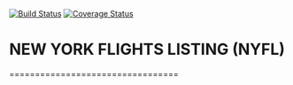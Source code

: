 [![Build Status](https://travis-ci.org/gildniy/ny-flights.svg?branch=develop)](https://travis-ci.org/gildniy/ny-flights)
[![Coverage Status](https://coveralls.io/repos/github/gildniy/ny-flights/badge.svg?branch=develop)](https://coveralls.io/github/gildniy/ny-flights?branch=develop)
# NEW YORK FLIGHTS LISTING (NYFL)
=================================
